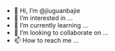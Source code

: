 - 👋 Hi, I’m @jiuguanbajie
- 👀 I’m interested in ...
- 🌱 I’m currently learning ...
- 💞️ I’m looking to collaborate on ...
- 📫 How to reach me ...

<!---
jiuguanbajie/jiuguanbajie is a ✨ special ✨ repository because its `README.md` (this file) appears on your GitHub profile.
You can click the Preview link to take a look at your changes.
--->
